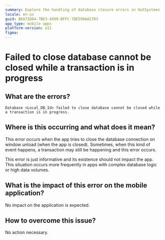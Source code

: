 ```yaml
---
summary: Explore the handling of database closure errors in OutSystems 11 (O11) when transactions are still in progress.
locale: en-us
guid: BEA72D64-7BE3-4509-BFFC-7DE599AA2703
app_type: mobile apps
platform-version: o11
figma:
---
```


# Failed to close database cannot be closed while a transaction is in progress

## What are the errors?

``Database <Local_DB_Id> failed to close database cannot be closed while a transaction is in progress.``

## Where is this occurring and what does it mean?

This error occurs when the app tries to close the database connection on window unload (when the app is closed). Sometimes, when this kind of event happens, a transaction may still be happening and this error occurs.

This error is just informative and its existence should not impact the app. This situation occurs more frequently in apps with complex database logic or high data volumes.

## What is the impact of this error on the mobile application?

No impact on the application is expected.

## How to overcome this issue?

No action necessary.
